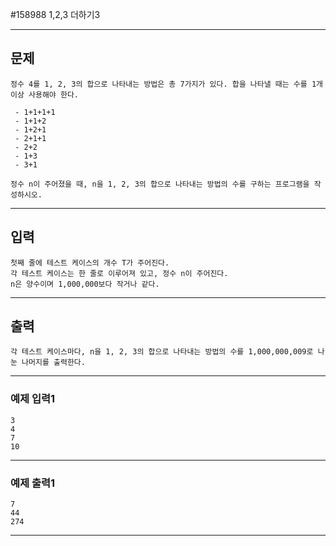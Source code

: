 #158988 1,2,3 더하기3

------------
## 문제

```
정수 4를 1, 2, 3의 합으로 나타내는 방법은 총 7가지가 있다. 합을 나타낼 때는 수를 1개 이상 사용해야 한다.

 - 1+1+1+1
 - 1+1+2
 - 1+2+1
 - 2+1+1
 - 2+2
 - 1+3
 - 3+1

정수 n이 주어졌을 때, n을 1, 2, 3의 합으로 나타내는 방법의 수를 구하는 프로그램을 작성하시오.
```
------------
## 입력
```
첫째 줄에 테스트 케이스의 개수 T가 주어진다. 
각 테스트 케이스는 한 줄로 이루어져 있고, 정수 n이 주어진다. 
n은 양수이며 1,000,000보다 작거나 같다.

```
------------
## 출력
```
각 테스트 케이스마다, n을 1, 2, 3의 합으로 나타내는 방법의 수를 1,000,000,009로 나눈 나머지를 출력한다.
```
----------
### 예제 입력1

```
3
4
7
10
```
-------
### 예제 출력1
```
7
44
274
```
-----
